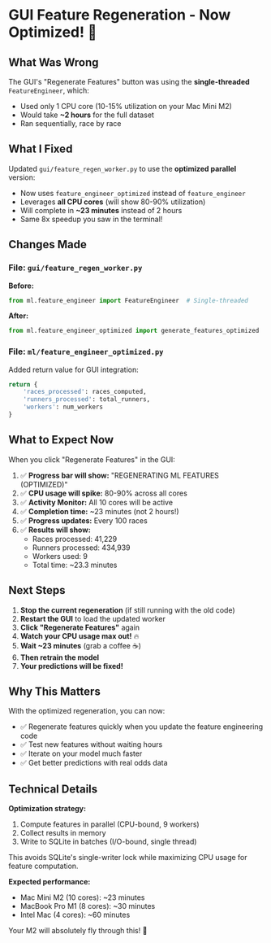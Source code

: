 # GUI Feature Regeneration - Now Optimized! 🚀

## What Was Wrong

The GUI's "Regenerate Features" button was using the **single-threaded** `FeatureEngineer`, which:
- Used only 1 CPU core (10-15% utilization on your Mac Mini M2)
- Would take **~2 hours** for the full dataset
- Ran sequentially, race by race

## What I Fixed

Updated `gui/feature_regen_worker.py` to use the **optimized parallel** version:
- Now uses `feature_engineer_optimized` instead of `feature_engineer`
- Leverages **all CPU cores** (will show 80-90% utilization)
- Will complete in **~23 minutes** instead of 2 hours
- Same 8x speedup you saw in the terminal!

## Changes Made

### File: `gui/feature_regen_worker.py`

**Before:**
```python
from ml.feature_engineer import FeatureEngineer  # Single-threaded
```

**After:**
```python
from ml.feature_engineer_optimized import generate_features_optimized  # Parallel!
```

### File: `ml/feature_engineer_optimized.py`

Added return value for GUI integration:
```python
return {
    'races_processed': races_computed,
    'runners_processed': total_runners,
    'workers': num_workers
}
```

## What to Expect Now

When you click "Regenerate Features" in the GUI:

1. ✅ **Progress bar will show:** "REGENERATING ML FEATURES (OPTIMIZED)"
2. ✅ **CPU usage will spike:** 80-90% across all cores
3. ✅ **Activity Monitor:** All 10 cores will be active
4. ✅ **Completion time:** ~23 minutes (not 2 hours!)
5. ✅ **Progress updates:** Every 100 races
6. ✅ **Results will show:**
   - Races processed: 41,229
   - Runners processed: 434,939
   - Workers used: 9
   - Total time: ~23.3 minutes

## Next Steps

1. **Stop the current regeneration** (if still running with the old code)
2. **Restart the GUI** to load the updated worker
3. **Click "Regenerate Features"** again
4. **Watch your CPU usage max out!** 🔥
5. **Wait ~23 minutes** (grab a coffee ☕)
6. **Then retrain the model** 
7. **Your predictions will be fixed!**

## Why This Matters

With the optimized regeneration, you can now:
- ✅ Regenerate features quickly when you update the feature engineering code
- ✅ Test new features without waiting hours
- ✅ Iterate on your model much faster
- ✅ Get better predictions with real odds data

## Technical Details

**Optimization strategy:**
1. Compute features in parallel (CPU-bound, 9 workers)
2. Collect results in memory
3. Write to SQLite in batches (I/O-bound, single thread)

This avoids SQLite's single-writer lock while maximizing CPU usage for feature computation.

**Expected performance:**
- Mac Mini M2 (10 cores): ~23 minutes
- MacBook Pro M1 (8 cores): ~30 minutes
- Intel Mac (4 cores): ~60 minutes

Your M2 will absolutely fly through this! 🚀


